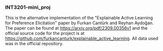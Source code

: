 ### INT3201-mini_proj
This is the alternative implementation of the "Explainable Active Learning for Preference Elicitation" paper by Furkan Cantürk and Reyhan Aydoğan. The paper can be found at https://arxiv.org/pdf/2309.00356v1 and the official source code for the project is at https://github.com/furkancanturk/explainable_active_learning. All data used was in the official repository.
